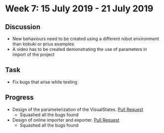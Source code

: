 # Week 7: 15 July 2019 - 21 July 2019
## Discussion
- New behaviours need to be created using a different robot environment than kobuki or prius examples
- A video has to be created demonstrating the use of parameters in import of the project

## Task
- Fix bugs that arise while testing

## Progress
- Design of the parameterization of the VisualStates. 
    [Pull Request](https://github.com/TheRoboticsClub/colab-gsoc2019-Baidyanath_Kundu/pull/1)
    - Squashed all the bugs found
- Design of online importer and exporter. 
    [Pull Request](https://github.com/TheRoboticsClub/colab-gsoc2019-Baidyanath_Kundu/pull/5)
    - Squashed all the bugs found
